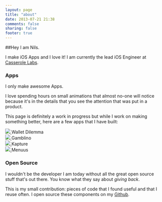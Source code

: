 ```yaml
---
layout: page
title: "about"
date: 2013-07-21 21:38
comments: false
sharing: false
footer: true
---
```


##Hey I am Nils.

I make iOS Apps and I love it!
I am currently the lead iOS Engineer at [Casserole Labs](http://www.casserolelabs.com).

### Apps

I only make awesome Apps.

I love spending hours on small animations that almost no-one will notice because it's in the details that you see the attention that was put in a product.

This page is definitely a work in progress but while I work on making something better, here are a few apps that I have built:

<div class="apps">

<div class="app">
	<a href="https://itunes.apple.com/us/app/wallet-dilemma-currency-converter/id410294893?mt=8">
		<img src="http://a5.mzstatic.com/us/r1000/012/Purple/19/65/54/mzi.huljgutg.175x175-75.jpg">		
		</a>
		Wallet Dilemma
</div>

<div class="app">
	<a href="https://itunes.apple.com/us/app/gamblino/id557883837?ls=1&mt=8">
			<img src="http://a3.mzstatic.com/us/r1000/099/Purple/v4/fe/c4/28/fec4288c-1a0e-9abc-0beb-c9a382a1e2ed/mzl.lzqkglrr.175x175-75.jpg">		
		</a>
		Gamblino
</div>

<div class="app">
	<a href="https://itunes.apple.com/us/app/kapture/id476648464?ls=1&mt=8">
			<img src="http://a1.mzstatic.com/us/r1000/045/Purple4/v4/d3/77/3f/d3773fb4-fea8-d213-ccb5-0f626729443b/V4HttpAssetRepositoryClient-mzl.nlbybsdy.png-5286468470156137283.175x175-75.jpg">
		</a>
		Kapture
</div>

<div class="app">
		<a href="http://menuusapp.com/">
			<img src="http://a4.mzstatic.com/us/r1000/061/Purple2/v4/cf/ce/6e/cfce6e28-0c3d-c015-1dad-adbc198fd2af/mzl.ayqghmyo.175x175-75.jpg">
		</a>
		Menuus
</div>

</div>


### Open Source

I wouldn't be the developer I am today without all the great open source stuff that's out there. You know what they say about *giving back*. 

This is my small contribution: pieces of code that I found useful and that I reuse often. I open source these components on my [Github](http://github.com/nilsou).




